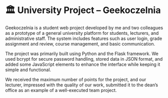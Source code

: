 # 🏛️ University Project – Geekoczelnia
Geekoczelnia is a student web project developed by me and two colleagues as a prototype of a general university platform for students, lecturers, and administrative staff. The system includes features such as user login, grade assignment and review, course management, and basic communication.

The project was primarily built using Python and the Flask framework. We used bcrypt for secure password handling, stored data in JSON format, and added some JavaScript elements to enhance the interface while keeping it simple and functional.

We received the maximum number of points for the project, and our lecturer, impressed with the quality of our work, submitted it to the dean’s office as an example of a well-executed team project.
